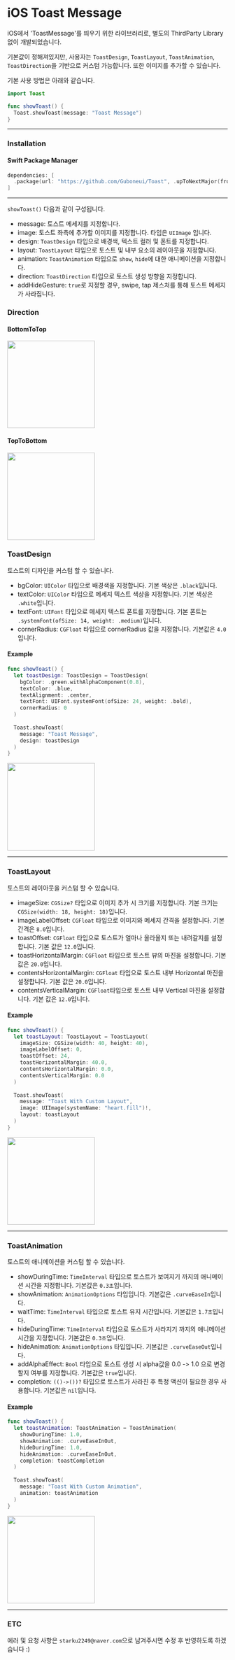 # iOS Toast Message

iOS에서 'ToastMessage'를 띄우기 위한 라이브러리로, 별도의 ThirdParty Library 없이 개발되었습니다.

기본값이 정해져있지만, 사용자는 `ToastDesign`, `ToastLayout`, `ToastAnimation`, `ToastDirection`을 기반으로 커스텀 가능합니다.
또한 이미지를 추가할 수 있습니다.

기본 사용 방법은 아래와 같습니다.

``` swift
import Toast

func showToast() {
  Toast.showToast(message: "Toast Message")
}
```

---
### Installation
#### Swift Package Manager
``` swift
dependencies: [
  .package(url: "https://github.com/Guboneui/Toast", .upToNextMajor(from: "1.0.0"))
]
```
---

`showToast()` 다음과 같이 구성됩니다.
- message: 토스트 메세지를 지정합니다.
- image: 토스트 좌측에 추가할 이미지를 지정합니다. 타입은 `UIImage` 입니다.
- design: `ToastDesign` 타입으로 배경색, 텍스트 컬러 및 폰트를 지정합니다.
- layout: `ToastLayout` 타입으로 토스트 및 내부 요소의 레이아웃을 지정합니다.
- animation: `ToastAnimation` 타입으로 `show`, `hide`에 대한 애니메이션을 지정합니다.
- direction: `ToastDirection` 타입으로 토스트 생성 방향을 지정합니다.
- addHideGesture: `true`로 지정할 경우, swipe, tap 제스처를 통해 토스트 메세지가 사라집니다.

### Direction
#### BottomToTop
<p align="left">
  <img src="https://github.com/Guboneui/Toast/assets/73548875/3a681cf6-c693-489a-a611-48868c0e8579" width=200>
</p>

#### TopToBottom
<p align="left">
  <img src="https://github.com/Guboneui/Toast/assets/73548875/e6908b1f-fc9f-4aa0-b147-3bd8bbcd7456" width=200>
</p>


### ToastDesign
토스트의 디자인을 커스텀 할 수 있습니다.
- bgColor: `UIColor` 타입으로 배경색을 지정합니다. 기본 색상은 `.black`입니다.
- textColor: `UIColor` 타입으로 메세지 텍스트 색상을 지정합니다. 기본 색상은 `.white`입니다.
- textFont: `UIFont` 타입으로 메세지 텍스트 폰트를 지정합니다. 기본 폰트는 `.systemFont(ofSize: 14, weight: .medium)`입니다.
- cornerRadius: `CGFloat` 타입으로 cornerRadius 값을 지정합니다. 기본값은 `4.0` 입니다.

#### Example
``` swift
func showToast() {
  let toastDesign: ToastDesign = ToastDesign(
    bgColor: .green.withAlphaComponent(0.8),
    textColor: .blue,
    textAlignment: .center,
    textFont: UIFont.systemFont(ofSize: 24, weight: .bold),
    cornerRadius: 0
  )
  
  Toast.showToast(
    message: "Toast Message",
    design: toastDesign
  )
}
```
<p align="left">
  <img src="https://github.com/Guboneui/Toast/assets/73548875/076f246a-0ac5-4391-b0af-4d57e4b71e4b" width=200>
</p>

---
### ToastLayout
토스트의 레이아웃을 커스텀 할 수 있습니다.
- imageSize: `CGSize?` 타입으로 이미지 추가 시 크기를 지정합니다. 기본 크기는 `CGSize(width: 18, height: 18)`입니다.
- imageLabelOffset: `CGFloat` 타입으로 이미지와 메세지 간격을 설정합니다. 기본 간격은 `8.0`입니다.
- toastOffset: `CGFloat` 타입으로 토스트가 얼마나 올라올지 또는 내려갈지를 설정합니다. 기본 값은 `12.0`입니다.
- toastHorizontalMargin: `CGFloat` 타입으로 토스트 뷰의 마진을 설정합니다. 기본 값은 `20.0`입니다.
- contentsHorizontalMargin: `CGFloat` 타입으로 토스트 내부 Horizontal 마진을 설정합니다. 기본 값은 `20.0`입니다.
- contentsVerticalMargin: `CGFloat`타입으로 토스트 내부 Vertical 마진을 설정합니다. 기본 값은 `12.0`입니다.

#### Example
``` swift
func showToast() {
  let toastLayout: ToastLayout = ToastLayout(
    imageSize: CGSize(width: 40, height: 40),
    imageLabelOffset: 0,
    toastOffset: 24,
    toastHorizontalMargin: 40.0,
    contentsHorizontalMargin: 0.0,
    contentsVerticalMargin: 0.0
  )
  
  Toast.showToast(
    message: "Toast With Custom Layout",
    image: UIImage(systemName: "heart.fill")!,
    layout: toastLayout
  )
}
```
<p align="left">
  <img src="https://github.com/Guboneui/Toast/assets/73548875/bf13f583-d260-4f64-8387-82576f209131" width=200>
</p>


---
### ToastAnimation
토스트의 애니메이션을 커스텀 할 수 있습니다.
- showDuringTime: `TimeInterval` 타입으로 토스트가 보여지기 까지의 애니메이션 시간을 지정합니다. 기본값은 `0.3초`입니다.
- showAnimation: `AnimationOptions` 타입입니다. 기본값은 `.curveEaseIn`입니다.
- waitTime: `TimeInterval` 타입으로 토스트 유지 시간입니다. 기본값은 `1.7초`입니다.
- hideDuringTime: `TimeInterval` 타입으로 토스트가 사라지기 까지의 애니메이션 시간을 지정합니다. 기본값은 `0.3초`입니다.
- hideAnimation: `AnimationOptions` 타입입니다. 기본값은 `.curveEaseOut`입니다.
- addAlphaEffect: `Bool` 타입으로 토스트 생성 시 alpha값을 0.0 -> 1.0 으로 변경할지 여부를 지정합니다. 기본값은 `true`입니다.
- completion: `(()->())?` 타입으로 토스트가 사라진 후 특정 액션이 필요한 경우 사용합니다. 기본값은 `nil`입니다.

#### Example
``` swift
func showToast() {
  let toastAnimation: ToastAnimation = ToastAnimation(
    showDuringTime: 1.0,
    showAnimation: .curveEaseInOut,
    hideDuringTime: 1.0,
    hideAnimation: .curveEaseInOut,
    completion: toastCompletion
  )
  
  Toast.showToast(
    message: "Toast With Custom Animation",
    animation: toastAnimation
  )
}
```
<p align="left">
  <img src="https://github.com/Guboneui/Toast/assets/73548875/cd5e8fef-d4a7-4d41-8afa-4b20c88d20b2" width=200>
</p>


---
### ETC
에러 및 요청 사항은 `starku2249@naver.com`으로 남겨주시면 수정 후 반영하도록 하겠습니다 :)
